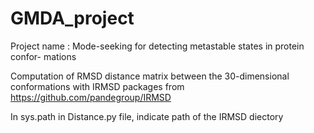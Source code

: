 # GMDA_project

Project name : Mode-seeking for detecting metastable states in protein confor- mations

Computation of RMSD distance matrix between the 30-dimensional conformations
with IRMSD packages from https://github.com/pandegroup/IRMSD

In sys.path in Distance.py file, indicate path of the IRMSD diectory



